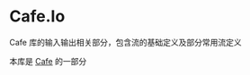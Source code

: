 Cafe.Io
====

Cafe 库的输入输出相关部分，包含流的基础定义及部分常用流定义

本库是 [Cafe](https://github.com/akemimadoka/Cafe) 的一部分
